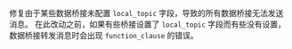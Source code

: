 修复由于某些数据桥接未配置 `local_topic` 字段，导致的所有数据桥接无法发送消息。
在此改动之前，如果有些桥接设置了 `local_topic` 字段而有些没有设置，数据桥接转发消息时会出现 `function_clause` 的错误。
